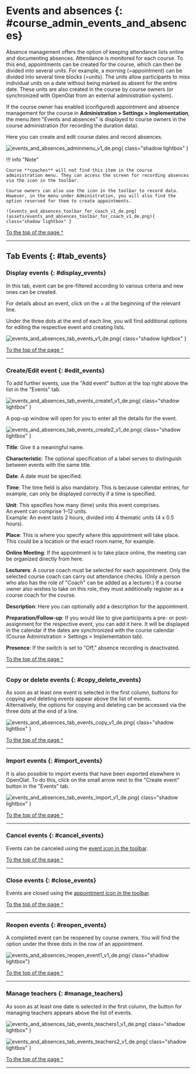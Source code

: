 # Events and absences {: #course_admin_events_and_absences}

Absence management offers the option of keeping attendance lists online and documenting absences. Attendance is monitored for each course. To this end, appointments can be created for the course, which can then be divided into several units. For example, a morning (=appointment) can be divided into several time blocks (=units).
The units allow participants to miss individual units on a date without being marked as absent for the entire date. These units are also created in the course by course owners (or synchronized with OpenOlat from an external administration system).

If the course owner has enabled (configured) appointment and absence management for the course in **Administration > Settings > Implementation**, the menu item "Events and absences" is displayed to course owners in the course administration (for recording the duration data).

Here you can create and edit course dates and record absences.

![events_and_absences_adminmenu_v1_de.png](assets/events_and_absences_adminmenu_v1_de.png){ class="shadow lightbox" }

!!! info "Note"

    Course **coaches** will not find this item in the course administration menu. They can access the screen for recording absences via the icon in the toolbar.

    Course owners can also use the icon in the toolbar to record data. However, in the menu under Administration, you will also find the option reserved for them to create appointments.

    ![events_and_absences_toolbar_for_coach_v1_de.png](assets/events_and_absences_toolbar_for_coach_v1_de.png){ class="shadow lightbox" }


[To the top of the page ^](#course_admin_events_and_absences)

---


## Tab Events {: #tab_events}

### Display events {: #display_events}

In this tab, event can be pre-filtered according to various criteria and new ones can be created.

For details about an event, click on the + at the beginning of the relevant line.

Under the three dots at the end of each line, you will find additional options for editing the respective event and creating lists.

![events_and_absences_tab_events_v1_de.png](assets/events_and_absences_tab_events_v1_de.png){ class="shadow lightbox" }

[To the top of the page ^](#course_admin_events_and_absences)

---


### Create/Edit event {: #edit_events}

To add further events, use the "Add event" button at the top right above the list in the "Events" tab.

![events_and_absences_tab_events_create1_v1_de.png](assets/events_and_absences_tab_events_create1_v1_de.png){ class="shadow lightbox" }

A pop-up window will open for you to enter all the details for the event.

![events_and_absences_tab_events_create2_v1_de.png](assets/events_and_absences_tab_events_create2_v1_de.png){ class="shadow lightbox" }

**Title**: Give it a meaningful name.

**Characteristic**: The optional specification of a label serves to distinguish between events with the same title.

**Date**: A date must be specified.

**Time**: The time field is also mandatory. This is because calendar entries, for example, can only be displayed correctly if a time is specified.

**Unit**: This specifies how many (time) units this event comprises.<br>
An event can comprise 1–12 units.<br>
Example: An event lasts 2 hours, divided into 4 thematic units (4 x 0.5 hours).

**Place**: This is where you specify where this appointment will take place. This could be a location or the exact room name, for example.

**Online Meeting**: If the appointment is to take place online, the meeting can be organized directly from here.

**Lecturers**: A course coach must be selected for each appointment. Only the selected course coach can carry out attendance checks. (Only a person who also has the role of "Coach" can be added as a lecturer.) If a course owner also wishes to take on this role, they must additionally register as a course coach for the course.

**Description**: Here you can optionally add a description for the appointment.

**Preparation/Follow-up**: If you would like to give participants a pre- or post-assignment for the respective event, you can add it here. It will be displayed in the calendar if the dates are synchronized with the course calendar (Course Administration > Settings > Implementation tab).

**Presence**: If the switch is set to "Off," absence recording is deactivated.

[To the top of the page ^](#course_admin_events_and_absences)

---


### Copy or delete events {: #copy_delete_events}

As soon as at least one event is selected in the first column, buttons for copying and deleting events appear above the list of events.<br>
Alternatively, the options for copying and deleting can be accessed via the three dots at the end of a line.

![events_and_absences_tab_events_copy_v1_de.png](assets/events_and_absences_tab_events_copy_v1_de.png){ class="shadow lightbox" }

[To the top of the page ^](#course_admin_events_and_absences)

---


### Import events {: #import_events}

It is also possible to import events that have been exported elsewhere in OpenOlat. To do this, click on the small arrow next to the "Create event" button in the "Events" tab.

![events_and_absences_tab_events_import_v1_de.png](assets/events_and_absences_tab_events_import_v1_de.png){ class="shadow lightbox" }

[To the top of the page ^](#course_admin_events_and_absences)

---


### Cancel events {: #cancel_events}

Events can be canceled using the [event icon in the toolbar](../learningresources/Toolbar_Events.md#cancel_events).

[To the top of the page ^](#course_admin_events_and_absences)

---


### Close events {: #close_events}

Events are closed using the [appointment icon in the toolbar](../learningresources/Toolbar_Events.md#close_events).

[To the top of the page ^](#course_admin_events_and_absences)

---

### Reopen events {: #reopen_events}

A completed event can be reopened by course owners. You will find the option under the three dots in the row of an appointment.

![events_and_absences_reopen_event1_v1_de.png](assets/events_and_absences_reopen_event1_v1_de.png){ class="shadow lightbox"}

[To the top of the page ^](#course_admin_events_and_absences)

---

### Manage teachers {: #manage_teachers}

As soon as at least one date is selected in the first column, the button for managing teachers appears above the list of events.

![events_and_absences_tab_events_teachers1_v1_de.png](assets/events_and_absences_tab_events_teachers1_v1_de.png){ class="shadow lightbox" }

![events_and_absences_tab_events_teachers2_v1_de.png](assets/events_and_absences_tab_events_teachers2_v1_de.png){ class="shadow lightbox" }

[To the top of the page ^](#course_admin_events_and_absences)

---












